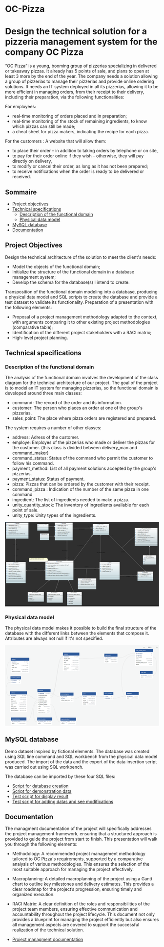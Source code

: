 # OC-Pizza
# Design the technical solution for a pizzeria management system for the company OC Pizza

“OC Pizza” is a young, booming group of pizzerias specializing in delivered or takeaway pizzas. It already has 5 points of sale, and plans to open at least 3 more by the end of the year. The company needs a solution allowing a group of pizzerias to manage their pizzerias and provide online ordering solutions. It needs an IT system deployed in all its pizzerias, allowing it to be more efficient in managing orders, from their receipt to their delivery, including their preparation, via the following functionalities:


For employees: 
- real-time monitoring of orders placed and in preparation;
- real-time monitoring of the stock of remaining ingredients, to know which pizzas can still be made;
- a cheat sheet for pizza makers, indicating the recipe for each pizza.

For the customers :
A website that will allow them: 
- to place their order – in addition to taking orders by telephone or on site,
- to pay for their order online if they wish – otherwise, they will pay directly on delivery,
- to modify or cancel their order, as long as it has not been prepared;
- to receive notifications when the order is ready to be delivered or received.

## Sommaire
- [Project objectives](#project-objectives)
- [Technical specifications](#technical-specifications)
  - [Description of the functional domain](#description-of-the-functional-domain)
  - [Physical data model](#physical-data-model)
- [MySQL database](#mysql-database)
- [Documentation](#documentation)


## Project Objectives

Design the technical architecture of the solution to meet the client's needs:

- Model the objects of the functional domain;
- Initialize the structure of the functional domain in a database management system;
- Develop the schema for the database(s) I intend to create.

Transposition of the functional domain modeling into a database, producing a physical data model and SQL scripts to create the database and provide a test dataset to validate its functionality. Preparation of a presentation with the following elements:

- Proposal of a project management methodology adapted to the context, with arguments comparing it to other existing project methodologies (comparative table);
- Identification of the different project stakeholders with a RACI matrix;
- High-level project planning.

## Technical specifications

### Description of the functional domain

The analysis of the functional domain involves the development of the class diagram for the technical architecture of our project. The goal of the project is to model an IT system for managing pizzerias, so the functional domain is developed around three main classes:

- command: The record of the order and its information.
- customer: The person who places an order at one of the group's pizzerias.
- sales_point: The place where pizza orders are registered and prepared.

The system requires a number of other classes:
- address: Adress of the customer.
- employe: Employes of the pizzerias who made or deliver the pizzas for the customer. (this class is divided between delivery_man and command_maker)
- command_status: Status of the command who permit the customer to follow his command.
- payment_method: List of all payment solutions accepted by the group's pizzerias.
- payment_status: Status of payment.
- pizza: Pizzas that can be ordered by the customer with their receipt.
- command_pizza : Indication of the number of the same pizza in one command
- ingredient: The list of ingredients needed to make a pizza.
- unity_quantity_stock: The inventory of ingredients available for each point of sale.
- unity_type: Unity types of the ingredients.

![Class diagram](Technical_specifications/class_diagram.png)

### Physical data model

The physical data model makes it possible to build the final structure of the database with the different links between the elements that compose it. Attributes are always not null if it's not specified.

![Relational model](Technical_specifications/relational_model.png)

## MySQL database

Demo dataset inspired by fictional elements. The database was created using SQL line command and SQL workbench from the physical data model produced. The import of the data and the export of the data insertion script was carried out using SQL workbench.

The database can be imported by these four SQL files:
- [Script for database creation](sql_script/table_script.sql)
- [Script for demonstration data](sql_script/oc_pizza_datas_script.sql)
- [Test script for display result](sql_test_script/display_datas_test_script.sql)
- [Test script for adding datas and see modifications](sql_test_script/add_datas_test_script.sql)

## Documentation

The managment documentation of the project will specifically addresses the project management framework, ensuring that a structured approach is provided to guide the project from start to finish. This presentation will walk you through the following elements:

-	Methodology: 
A recommended project management methodology tailored to OC Pizza's requirements, supported by a comparative analysis of various methodologies. This ensures the selection of the most suitable approach for managing the project effectively.

-	Macroplanning:
A detailed macroplanning of the project using a Gantt chart to outline key milestones and delivery estimates. This provides a clear roadmap for the project’s progression, ensuring timely and organized execution.

-	RACI Matrix:
A clear definition of the roles and responsibilities of the project team members, ensuring effective communication and accountability throughout the project lifecycle.
This document not only provides a blueprint for managing the project efficiently but also ensures all management aspects are covered to support the successful realization of the technical solution. 

- [Project managment documentation](documentation/managment_documentation.pdf)



